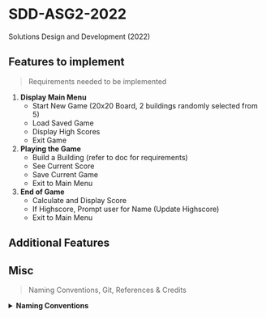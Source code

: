 # SDD-ASG2-2022
Solutions Design and Development (2022) 

## Features to implement
> Requirements needed to be implemented
1. **Display Main Menu** 
   - Start New Game (20x20 Board, 2 buildings randomly selected from 5)
   - Load Saved Game
   - Display High Scores
   - Exit Game
2. **Playing the Game** 
   - Build a Building (refer to doc for requirements)
   - See Current Score
   - Save Current Game
   - Exit to Main Menu
1. **End of Game**
   - Calculate and Display Score
   - If Highscore, Prompt user for Name (Update Highscore)
   - Exit to Main Menu
   
## Additional Features   

## Misc
> Naming Conventions, Git, References & Credits

<details>
<summary><b>Naming Conventions</b></summary>
- <b>Commits</b> : https://www.freecodecamp.org/news/writing-good-commit-messages-a-practical-guide/ <br>
- <b>Functions</b> : PascalCase, Function names start with a capital letter. (E.g: ParseJson()) <br>
- <b>Variables</b>: camelCase or Hungarian Notation. (E.g: isValid or **b**IsValid)<br>
- <b>Constants</b>: All uppercase. (E.g: const int MAX_SIZE = 100;)<br>
- <b>Classes</b>: PascalCase, Class names start with a capital letter. (E.g: class MyClass)<br>
- <b>Asset Files</b>: PascalCase, File names start with a capital letter. (E.g: MyFile.txt)<br>
- <b>Script Files</b>: PascalCase or snake_case, File names start with a lowercase letter. (E.g: my_script.py or MyScript.py)<br>

- **References**: 
- > Coding Practices: https://curc.readthedocs.io/en/latest/programming/coding-best-practices.html
</details>
